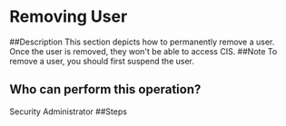 # Removing User
##Description
This section depicts how to permanently remove a user. Once the user is removed, they won't be able to access CIS.
##Note
To remove a user, you should first suspend the user.
## Who can perform this operation?
Security Administrator
##Steps


